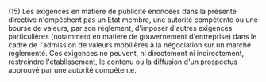 (15) Les exigences en matière de publicité énoncées dans la présente directive n'empêchent pas un État membre, une autorité compétente ou une bourse de valeurs, par son règlement, d'imposer d'autres exigences particulières (notamment en matière de gouvernement d'entreprise) dans le cadre de l'admission de valeurs mobilières à la négociation sur un marché réglementé. Ces exigences ne peuvent, ni directement ni indirectement, restreindre l'établissement, le contenu ou la diffusion d'un prospectus approuvé par une autorité compétente.